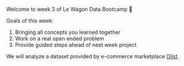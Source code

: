Welcome to week 3 of Le Wagon Data Bootcamp 🎉

Goals of this week:
1. Bringing all concepts you learned together
1. Work on a real open ended problem
1. Provide guided steps ahead of next week project

We will analyze a dataset provided by e-commerce marketplace [Olist](https://www.olist.com).
